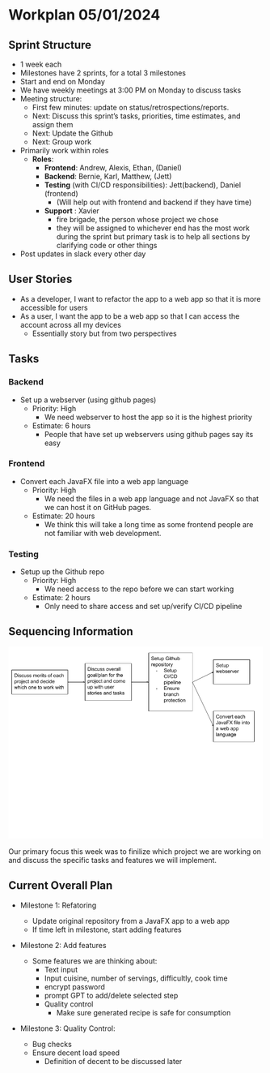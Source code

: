 # Workplan 05/01/2024


## Sprint Structure
- 1 week each
- Milestones have 2 sprints, for a total 3 milestones
- Start and end on Monday
- We have weekly meetings at 3:00 PM on Monday to discuss tasks
- Meeting structure:
  - First few minutes: update on status/retrospections/reports.
  - Next: Discuss this sprint’s tasks, priorities, time estimates, and assign them
  - Next: Update the Github
  - Next: Group work
- Primarily work within roles
  - **Roles**:
    - **Frontend**: Andrew, Alexis, Ethan, (Daniel)
    - **Backend**: Bernie, Karl, Matthew, (Jett)
    - **Testing** (with CI/CD responsibilities): Jett(backend), Daniel (frontend)
      - (Will help out with frontend and backend if they have time)
    - **Support** : Xavier
      - fire brigade, the person whose project we chose
      - they will be assigned to whichever end has the most work during the sprint but primary task is to help all sections by clarifying code or other things
- Post updates in slack every other day


## User Stories
- As a developer, I want to refactor the app to a web app so that it is more accessible for users
- As a user, I want the app to be a web app so that I can access the account across all my devices
  - Essentially story but from two perspectives


## Tasks
### Backend
 - Set up a webserver (using github pages)
   - Priority: High
     - We need webserver to host the app so it is the highest priority
    - Estimate: 6 hours
      - People that have set up webservers using github pages say its easy 

### Frontend
 - Convert each JavaFX file into a web app language
   - Priority: High
     - We need the files in a web app language and not JavaFX so that we can host it on GitHub pages.
    - Estimate: 20 hours
      - We think this will take a long time as some frontend people are not familiar with web development.

### Testing
 - Setup up the Github repo
     - Priority: High
        - We need access to the repo before we can start working
     - Estimate: 2 hours
        - Only need to share access and set up/verify CI/CD pipeline


## Sequencing Information
![Sequencing Information](https://github.com/CSE112-Team-10/Team10-PantryPals/blob/main/workplans/Sequencing-information-wk5.png "Sequencing Information")

Our primary focus this week was to finilize which project we are working on and discuss the specific tasks and features we will implement. 

## Current Overall Plan
 - Milestone 1: Refatoring
   - Update original repository from a JavaFX app to a web app
   - If time left in milestone, start adding features

- Milestone 2: Add features
  - Some features we are thinking about:
    - Text input
    - Input cuisine, number of servings, difficultly, cook time
    - encrypt password
    - prompt GPT to add/delete selected step
    - Quality control
      - Make sure generated recipe is safe for consumption

- Milestone 3: Quality Control:
  - Bug checks
  - Ensure decent load speed
    - Definition of decent to be discussed later
  
